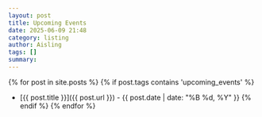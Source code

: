 ```yaml
---
layout: post
title: Upcoming Events
date: 2025-06-09 21:48
category: listing
author: Aisling
tags: []
summary: 
---
```


{% for post in site.posts %}
    {% if post.tags contains 'upcoming_events' %}
- [{{ post.title }}]({{ post.url }}) - {{ post.date | date: "%B %d, %Y" }}
    {% endif %}
{% endfor %}